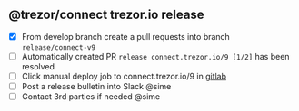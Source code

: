 ## @trezor/connect trezor.io release

-   [x] From develop branch create a pull requests into branch `release/connect-v9`
-   [ ] Automatically created PR `release connect.trezor.io/9 [1/2]` has been resolved
-   [ ] Click manual deploy job to connect.trezor.io/9 in [gitlab](https://gitlab.com/satoshilabs/trezor/trezor-suite/-/pipelines?page=1&scope=branches&ref=release%2Fconnect-v9)
-   [ ] Post a release bulletin into Slack @sime
-   [ ] Contact 3rd parties if needed @sime
